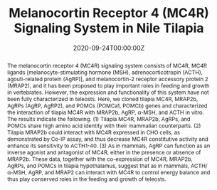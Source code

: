 ---
abstract: The melanocortin receptor 4 (MC4R) signaling system consists of MC4R, MC4R ligands [melanocyte-stimulating hormone (MSH), adrenocorticotropin (ACTH), agouti-related protein (AgRP)], and melanocortin-2 receptor accessory protein 2 (MRAP2), and it has been proposed to play important roles in feeding and growth in vertebrates. However, the expression and functionality of this system have not been fully characterized in teleosts. Here, we cloned tilapia MC4R, MRAP2b, AgRPs (AgRP, AgRP2), and POMCs (POMCa1, POMCb) genes and characterized the interaction of tilapia MC4R with MRAP2b, AgRP, α-MSH, and ACTH in vitro. The results indicate the following. (1) Tilapia MC4R, MRAP2b, AgRPs, and POMCs share high amino acid identity with their mammalian counterparts. (2) Tilapia MRAP2b could interact with MC4R expressed in CHO cells, as demonstrated by Co-IP assay, and thus decrease MC4R constitutive activity and enhance its sensitivity to ACTH1-40. (3) As in mammals, AgRP can function as an inverse agonist and antagonist of MC4R, either in the presence or absence of MRAP2b. These data, together with the co-expression of MC4R, MRAP2b, AgRPs, and POMCs in tilapia hypothalamus, suggest that as in mammals, ACTH/α-MSH, AgRP, and MRAP2 can interact with MC4R to control energy balance and thus play conserved roles in the feeding and growth of teleosts.
authors:
- Tianqiang Liu
- Yue Deng
- Zheng Zhang
- Baolong Cao
- Jing Li
- Caiyun Sun
- Zhixing Hu
- Jiannan Zhang*
- Juan Li
- Yajun Wang*
date: "2020-09-24T00:00:00Z"
doi: "https://doi.org/10.3390/ijms21197036"
featured: False
image:
  caption: 'MC4R signaling system in tilapia.'
  focal_point: ""
  preview_only: false
projects: []
publication: International journal of molecular sciences
publication_short: ""
publication_types:
- "2"
publishDate: "2020-09-24T00:00:00Z"
#slides: example
summary: In summary, we cloned six genes of the MC4R signaling system in a representative teleost species, Nile tilapia. Functional study proved that MC4R can interact with MRAP2b and mediate the actions of α-MSH, ACTH, and AgRP in vitro. Moreover, we demonstrated that MRAP2b cannot only inhibit the basal constitutive activity of MC4R, but also increase its sensitivity and selectivity for ACTH, thus becoming an ACTH-preferring receptor. These findings, together with evidence showing the co-expression of MC4R, POMCs, AgRP, and MRAP2b in the hypothalamus, strongly suggest that the MC4R signaling system plays a conserved role in the regulation of food intake and growth in Nile tilapia. Considering that Nile tilapia is a freshwater fish of economic importance worldwide, our data provides a theoretical basis to improve the economic traits of tilapia, such as promoting the appetite and growth via modifying MC4R signaling (e.g., gene-editing MC4R system) in aquaculture.
#tags:
title: "Melanocortin Receptor 4 (MC4R) Signaling System in Nile Tilapia"
#url_code: ""
#url_dataset: ""
url_pdf:
#url_poster: ""
#url_project: ""
#url_slides: ""
#url_source: ""
#url_video: ""
---